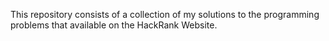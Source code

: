 This repository consists of a collection of my solutions to the programming problems that available on the HackRank Website.
